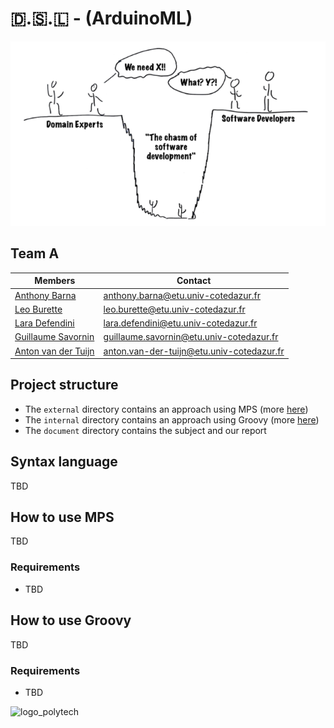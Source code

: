 # 🇩.🇸.🇱 - (ArduinoML) 

![illustration image](./assets/readmeImage.png)

## Team A

Members | Contact
----------------------------------------------------------- | ----------------------------------------------------------
[Anthony Barna](https://github.com/Anthony-Barna)           | [anthony.barna@etu.univ-cotedazur.fr](mailto:anthony.barna@etu.univ-cotedazur.fr)
[Leo Burette](https://github.com/LeoBurette)                | [leo.burette@etu.univ-cotedazur.fr](mailto:leo.burette@etu.univ-cotedazur.fr)
[Lara Defendini](https://github.com/Laradefendini)          | [lara.defendini@etu.univ-cotedazur.fr](mailto:lara.defendini@etu.univ-cotedazur.fr)
[Guillaume Savornin](https://github.com/GuillaumeSavornin)  | [guillaume.savornin@etu.univ-cotedazur.fr](mailto:guillaume.savornin@etu.univ-cotedazur.fr)
[Anton van der Tuijn](https://github.com/Anton-vanderTuijn) | [anton.van-der-tuijn@etu.univ-cotedazur.fr](mailto:anton.van-der-tuijn@etu.univ-cotedazur.fr)


## Project structure

- The ```external``` directory contains an approach using MPS (more [here](#MPS))
- The ```internal``` directory contains an approach using Groovy (more [here](#Groovy))
- The ```document``` directory contains the subject and our report

## Syntax language
TBD

## How to use MPS <a name="MPS"></a>
TBD

### Requirements
- TBD

## How to use Groovy <a name="Groovy"></a>
TBD

### Requirements
- TBD

<!--
## Distribution of points (500)

Member | Points
----------------------------------------------------------- | ----------------------------------------------------------
[Anthony Barna](https://github.com/Anthony-Barna)           | 100
[Leo Burette](https://github.com/LeoBurette)                | 100
[Lara Defendini](https://github.com/Laradefendini)          | 100
[Guillaume Savornin](https://github.com/GuillaumeSavornin)  | 100
[Anton van der Tuijn](https://github.com/Anton-vanderTuijn) | 100
-->


![logo_polytech](https://polytech.univ-cotedazur.fr/uas/composante-polytech/LOGO/image_full.png)

 
